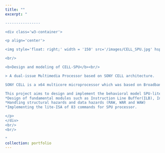 ```yaml
---
title: ""
excerpt: "  

----------------

<div class='w3-container'>

<p align='center'>

<img style='float: right;' width = '150' src='/images/CELL_SPU.jpg' hspace='15'>

<br/>

<b>Design and modeling of CELL-SPU</b><br/>

> A dual-issue Multimedia Processor based on SONY CELL architecture.

SONY CELL is a x64 multicore microprocessor which was based on Broadband Engine Architecture(BEA) and was commercially featured in Playstation 3. The Synergistic Processor Unit (SPU) is the integral part of CELL and is designed to accelerate the media and streaming workloads.  

This project aims to design and implement the behavioral model SPU-lite multimedia processor in System Verilog. The emphasis is given on the design of the following aspects,
*Design of fundamental modules such as Instruction Line Buffer(ILB), Instruction Decoder, dual pipelined ALU , Data forwarding using forwarding Macro and Local Store.
*Handling structural hazards and data hazards (RAW, WAR and WAW)
*Implementing the lite-ISA of 83 commands for SPU processor.

</p>
</div>
<br/>
<br/>

"
collection: portfolio
---
```


